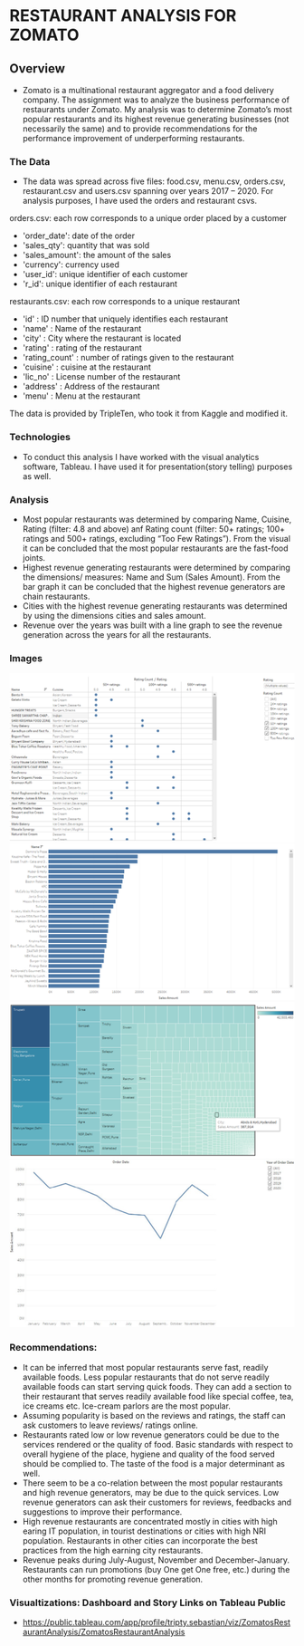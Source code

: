 # RESTAURANT ANALYSIS FOR ZOMATO

## Overview
* Zomato is a multinational restaurant aggregator and a food delivery company. The assignment was to analyze the business performance of restaurants under Zomato. My analysis was to determine Zomato’s most popular restaurants and its highest revenue generating businesses (not necessarily the same) and to provide recommendations for the performance improvement of underperforming restaurants.

### The Data
* The data was spread across five files: food.csv, menu.csv, orders.csv, restaurant.csv and users.csv spanning over years 2017 – 2020. For analysis purposes, I have used the orders and restaurant csvs.

orders.csv: each row corresponds to a unique order placed by a customer
* 'order_date': date of the order
* 'sales_qty': quantity that was sold
* 'sales_amount': the amount of the sales
* 'currency': currency used
* 'user_id': unique identifier of each customer
* 'r_id': unique identifier of each restaurant

restaurants.csv: each row corresponds to a unique restaurant
* 'id' : ID number that uniquely identifies each restaurant
* 'name' : Name of the restaurant
* 'city' : City where the restaurant is located
* 'rating' : rating of the restaurant
* 'rating_count' : number of ratings given to the restaurant
* 'cuisine' : cuisine at the restaurant
* 'lic_no' : License number of the restaurant
* 'address' : Address of the restaurant
* 'menu' : Menu at the restaurant

The data is provided by TripleTen, who took it from Kaggle and modified it.

### Technologies 
* To conduct this analysis I have worked with the visual analytics software, Tableau. I have used it for presentation(story telling) purposes as well.


### Analysis
* Most popular restaurants was determined by comparing Name, Cuisine, Rating (filter: 4.8 and above) anf Rating count (filter: 50+ ratings; 100+ ratings and 500+ ratings, excluding “Too Few Ratings”). From the visual it can be concluded that the most popular restaurants are the fast-food joints.
* Highest revenue generating restaurants were determined by comparing the dimensions/ measures: Name and Sum (Sales Amount). From the bar graph it can be concluded that the highest revenue generators are chain restaurants.
* Cities with the highest revenue generating restaurants was determined by using the dimensions cities and sales amount.
* Revenue over the years was built with a line graph to see the revenue generation across the years for all the restaurants.

### Images
![Image](Project/Img/mostPopularRestaurants.png)
![Image](Project/Img/highestRevenueRestaurants.png )
![Image](Project/Img/citiesWithHighestRevenueRestaurants.png )
![Image](Project/Img/revenueOverTheYears.png )


### Recommendations:
* It can be inferred that most popular restaurants serve fast, readily available foods. Less popular restaurants that do not serve readily available foods can start serving quick foods. They can add a section to their restaurant that serves readily available food like special coffee, tea, ice creams etc. Ice-cream parlors are the most popular.
* Assuming popularity is based on the reviews and ratings, the staff can ask customers to leave reviews/ ratings online.
* Restaurants rated low or low revenue generators could be due to the services rendered or the quality of food. Basic standards with respect to overall hygiene of the place, hygiene and quality of the food served should be complied to. The taste of the food is a major determinant as well.
* There seem to be a co-relation between the most popular restaurants and high revenue generators, may be due to the quick services. Low revenue generators can ask their customers for reviews, feedbacks and suggestions to improve their performance.
* High revenue restaurants are concentrated mostly in cities with high earing IT population, in tourist destinations or cities with high NRI population. Restaurants in other cities can incorporate the best practices from the high earning city restaurants.
* Revenue peaks during July-August, November and December-January. Restaurants can run promotions (buy One get One free, etc.) during the other months for promoting revenue generation.


### Visualtizations: Dashboard and Story Links on Tableau Public
* https://public.tableau.com/app/profile/tripty.sebastian/viz/ZomatosRestaurantAnalysis/ZomatosRestaurantAnalysis
